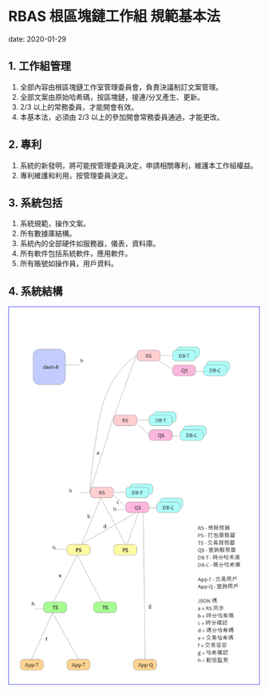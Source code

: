 <!-- headings -->

# RBAS 根區塊鏈工作組 規範基本法

date: 2020-01-29

## 1. 工作組管理

1. 全部內容由根區塊鏈工作室管理委員會，負責決議制訂文案管理。
1. 全部文案由原始哈希碼，按區塊鏈，接連/分叉產生、更新。
1. 2/3 以上的常務委員，才能開會有效。
1. 本基本法，必須由 2/3 以上的參加開會常務委員通過，才能更改。

## 2. 專利

1. 系統的新發明，將可能按管理委員決定，申請相關專利，維護本工作組權益。
1. 專利維護和利用，按管理委員決定。

## 3. 系統包括

1. 系統規範，操作文案。
1. 所有數據庫結構。
1. 系統內的全部硬件如服務器，儀表，資料庫。
1. 所有軟件包括系統軟件，應用軟件。
1. 所有賬號如操作員，用戶資料。

## 4. 系統結構

![](rbas_spec_layout.PNG)
